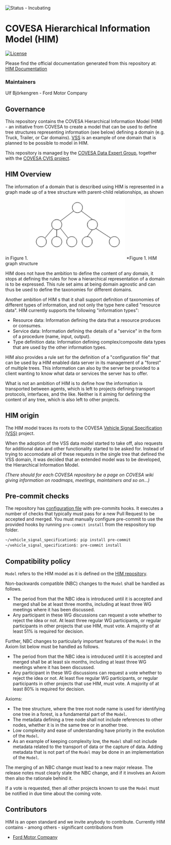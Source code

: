 ![Status - Incubating](https://img.shields.io/static/v1?label=Status&message=Incubating&color=FEFF3A&style=for-the-badge)

# COVESA Hierarchical Information Model (HIM)

[![License](https://img.shields.io/badge/License-MPL%202.0-blue.svg)](https://opensource.org/licenses/MPL-2.0)

Please find the official documentation generated from this repository at: [HIM Documentation](https://covesa.github.io/hierarchical_information_model/)

### Maintainers
Ulf Björkengren - Ford Motor Company



## Governance

<!-- Give a short rationale for the repository -->

This repository contains the COVESA Hierarchical Information Model (HIM) - an initiative from COVESA to create a model
that can be used to define tree structures representing information (see below) defining a domain (e.g. Truck, Trailer, or Car domains).
[VSS](https://github.com/COVESA/vehicle_signal_specification) is an example of one domain that is planned to be possible to model in HIM.

<!-- Give a short description of which group/project in COVESA that manages this repository and link to their wiki -->

This repository is managed by the [COVESA Data Expert Group](https://wiki.covesa.global/display/WIK4/Data+Expert+Group),
together with the [COVESA CVIS project](https://wiki.covesa.global/display/WIK4/CVIS+Meeting+Topics+and+Meeting+Notes).

## HIM Overview

The information of a domain that is described using HIM is represented in a graph made up of a tree structure with parent-child relationships,
as shown in Figure 1.
![HIM graph structure](docs-gen/static/images/him_graph_structure.png?raw=true)
*Figure 1. HIM graph structure<br>

HIM does not have the ambition to define the content of any domain,
it stops at defining the rules for how a hierarchical representation of a domain is to be expressed.
This rule set aims at being domain agnostic and can thus be used to define the taxonomies for different domains.

Another ambition of HIM s that it shall support definition of taxonomies of different types of information,
and not only the type here called "resource data".
HIM currently supports the following "information types":
- Resource data: Information defining the data that a resource produces or consumes.
- Service data: Information defining the details of a "service" in the form of a procedure (name, input, output).
- Type definition data: Information defining complex/composite data types that are used by the other information types.

HIM also provides a rule set for the definition of a "configuration file" that can be used by a HIM enabled data server in its management of
a "forest" of multiple trees. This information can also by the server be provided to a client wanting to know what data or services the server
has to offer.

What is not an ambition of HIM is to define how the information is transported between agents,
which is left to projects defining transport protocols, interfaces, and the like.
Neither is it aiming for defining the content of any tree, which is also left to other projects.

## HIM origin

The HIM model traces its roots to the COVESA
[Vehicle Signal Specification (VSS)](https://github.com/COVESA/vehicle_signal_specification) project.

When the adoption of the VSS data model started to take off,
also requests for additional data and other functionality started to be asked for.
Instead of trying to accomodate all of these requests in the single tree that defined the VSS domain,
it was decided that an extended model was to be developed, the Hierarchical Information Model.


<!-- For status and roadmap of this repository please visit ... -->

*(There should for each COVESA repository be a page on COVESA wiki giving information on roadmaps, meetings, maintainers and so on...)*

## Pre-commit checks
The repository has [configuration file](.pre-commit-config.yaml) with pre-commits hooks.
It executes a number of checks that typically must pass for a new Pull Request to be accepted and merged.
You must manually configure pre-commit to use the provided hooks by running `pre-commit install` from the
respository top folder.

```bash
~/vehicle_signal_specification$: pip install pre-commit
~/vehicle_signal_specification$: pre-commit install
```

## Compatibility policy
`Model` refers to the HIM model as it is defined on the [HIM repository](https://github.com/COVESA/hierarchical_information_model).

Non-backwards compatible (NBC) changes to the `Model` shall be handled as follows.

* The period from that the NBC idea is introduced until it is accepted and merged shall be at least three months, including at least three WG meetings where it has been discussed.
* Any participant in these WG discussions can request a vote whether to reject the idea or not. At least three regular WG participants, or regular participants in other projects that use HIM, must vote. A majority of at least 51% is required for decision.

Further, NBC changes to particularly important features of the `Model` in the Axiom list below must be handled as follows.

* The period from that the NBC idea is introduced until it is accepted and merged shall be at least six months, including at least three WG meetings where it has been discussed.
* Any participant in these WG discussions can request a vote whether to reject the idea or not. At least five regular WG participants, or regular participants in other projects that use HIM, must vote. A majority of at least 80% is required for decision.

Axioms:

* The tree structure, where the tree root node name is used for identifying one tree in a forest, is a fundamental part of the `Model`.
* The metadata defining a tree node shall not include references to other nodes, whether it is in the same tree or in another tree.
* Low complexity and ease of understanding have priority in the evolution of the `Model`.
* As an example of keeping complexity low, the `Model` shall not include metadata related to the transport of data or the capture of data.
Adding metadata that is not part of the `Model` may be done in an implementation of the `Model`.

The merging of an NBC change must lead to a new major release. The release notes must clearly state the NBC change,
and if it involves an Axiom then also the rationale behind it.

If a vote is requested, then all other projects known to use the `Model` must be notified in due time about the coming vote.

## Contributors
HIM is an open standard and we invite anybody to contribute. Currently HIM contains - among others - significant  contributions from

 - [Ford Motor Company](https://www.ford.com/)
